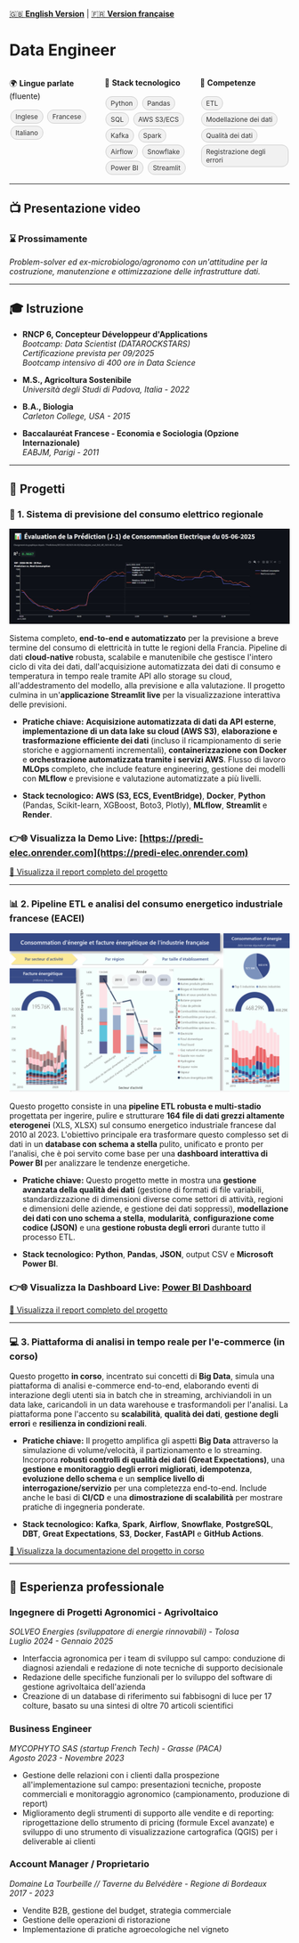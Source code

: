 [🇬🇧 **English Version**](../README.md) | [🇫🇷 **Version française**](./README_FR.md)

# Data Engineer

<div style="display: flex; justify-content: space-between; flex-wrap: wrap;">
  <div style="flex: 1; min-width: 120px; margin-right: 10px;">
    <p>🌍 <strong>Lingue parlate</strong> (fluente)</p>
    <div class="tags">
      <span class="tag">Inglese</span>
      <span class="tag">Francese</span>
      <span class="tag">Italiano</span>
    </div>
  </div>
  <div style="flex: 1; min-width: 120px; margin-right: 10px;">
    <p>🧱 <strong>Stack tecnologico</strong></p>
    <div class="tags">
      <span class="tag">Python</span>
      <span class="tag">Pandas</span>
      <span class="tag">SQL</span>
      <span class="tag">AWS S3/ECS</span>
      <span class="tag">Kafka</span>
      <span class="tag">Spark</span>
      <span class="tag">Airflow</span>
      <span class="tag">Snowflake</span>
      <span class="tag">Power BI</span>
      <span class="tag">Streamlit</span>
    </div>
  </div>
  <div style="flex: 1; min-width: 120px;">
    <p>🎯 <strong>Competenze</strong></p>
    <div class="tags">
      <span class="tag">ETL</span>
      <span class="tag">Modellazione dei dati</span>
      <span class="tag">Qualità dei dati</span>
      <span class="tag">Registrazione degli errori</span>
    </div>
  </div>
</div>

<style>
  .tags {
    margin-top: 8px;
  }
  .tag {
    display: inline-block;
    background-color: #f1f1f1;
    color: #333;
    padding: 4px 8px;
    margin: 2px;
    font-size: 0.85em;
    border-radius: 12px;
    border: 1px solid #ccc;
  }
</style>

<p></p>

---

## 📺 Presentazione video

### ⌛ Prossimamente

_Problem-solver ed ex-microbiologo/agronomo con un'attitudine per la costruzione, manutenzione e ottimizzazione delle infrastrutture dati._

---

## 🎓 Istruzione

* **RNCP 6, Concepteur Développeur d'Applications**  
  *Bootcamp: Data Scientist (DATAROCKSTARS)*  
  *Certificazione prevista per 09/2025*  
  *Bootcamp intensivo di 400 ore in Data Science*

* **M.S., Agricoltura Sostenibile**  
  *Università degli Studi di Padova, Italia - 2022*

* **B.A., Biologia**  
  *Carleton College, USA - 2015*

* **Baccalauréat Francese - Economia e Sociologia (Opzione Internazionale)**  
  *EABJM, Parigi - 2011*

---

## 📌 Progetti

### **🔮 1. Sistema di previsione del consumo elettrico regionale**

![Prediction screenshot](./assets/evaluation.jpeg)

Sistema completo, **end-to-end e automatizzato** per la previsione a breve termine del consumo di elettricità in tutte le regioni della Francia. Pipeline di dati **cloud-native** robusta, scalabile e manutenibile che gestisce l'intero ciclo di vita dei dati, dall'acquisizione automatizzata dei dati di consumo e temperatura in tempo reale tramite API allo storage su cloud, all'addestramento del modello, alla previsione e alla valutazione. Il progetto culmina in un'**applicazione Streamlit live** per la visualizzazione interattiva delle previsioni.

* **Pratiche chiave:** **Acquisizione automatizzata di dati da API esterne**, **implementazione di un data lake su cloud (AWS S3)**, **elaborazione e trasformazione efficiente dei dati** (incluso il ricampionamento di serie storiche e aggiornamenti incrementali), **containerizzazione con Docker** e **orchestrazione automatizzata tramite i servizi AWS**. Flusso di lavoro **MLOps** completo, che include feature engineering, gestione dei modelli con **MLflow** e previsione e valutazione automatizzate a più livelli.

* **Stack tecnologico:** **AWS (S3, ECS, EventBridge)**, **Docker**, **Python** (Pandas, Scikit-learn, XGBoost, Boto3, Plotly), **MLflow**, **Streamlit** e **Render**.

### 👉🌐 Visualizza la **Demo Live**: [https://predi-elec.onrender.com](https://predi-elec.onrender.com)

[📁 Visualizza il report completo del progetto](./pages/project_1.md)

---

### **📊 2. Pipeline ETL e analisi del consumo energetico industriale francese (EACEI)**

![Dashboard screenshot](./assets/eacei.png)

Questo progetto consiste in una **pipeline ETL robusta e multi-stadio** progettata per ingerire, pulire e strutturare **164 file di dati grezzi altamente eterogenei** (XLS, XLSX) sul consumo energetico industriale francese dal 2010 al 2023. L'obiettivo principale era trasformare questo complesso set di dati in un **database con schema a stella** pulito, unificato e pronto per l'analisi, che è poi servito come base per una **dashboard interattiva di Power BI** per analizzare le tendenze energetiche.

* **Pratiche chiave:** Questo progetto mette in mostra una **gestione avanzata della qualità dei dati** (gestione di formati di file variabili, standardizzazione di dimensioni diverse come settori di attività, regioni e dimensioni delle aziende, e gestione dei dati soppressi), **modellazione dei dati con uno schema a stella**, **modularità**, **configurazione come codice (JSON)** e una **gestione robusta degli errori** durante tutto il processo ETL.

* **Stack tecnologico:** **Python**, **Pandas**, **JSON**, output CSV e **Microsoft Power BI**.

### 👉🌐 Visualizza la **Dashboard Live**: [Power BI Dashboard](https://app.powerbi.com/view?r=eyJrIjoiZTE4YjVhMjctZjFmZS00YjRjLThlOTctNDAyOGI0ZTNiNGNiIiwidCI6ImJlOTNmMTc4LTA5NjQtNDcwOS1hMDZjLTY4ZThhZjBhODM1NSJ9&pageName=f779d68dcac6fc795d20)

[📁 Visualizza il report completo del progetto](./pages/project_2.md)

---

### **💻 3. Piattaforma di analisi in tempo reale per l'e-commerce (in corso)**

Questo progetto **in corso**, incentrato sui concetti di **Big Data**, simula una piattaforma di analisi e-commerce end-to-end, elaborando eventi di interazione degli utenti sia in batch che in streaming, archiviandoli in un data lake, caricandoli in un data warehouse e trasformandoli per l'analisi. La piattaforma pone l'accento su **scalabilità**, **qualità dei dati**, **gestione degli errori** e **resilienza in condizioni reali**.

* **Pratiche chiave:** Il progetto amplifica gli aspetti **Big Data** attraverso la simulazione di volume/velocità, il partizionamento e lo streaming. Incorpora **robusti controlli di qualità dei dati (Great Expectations)**, una **gestione e monitoraggio degli errori migliorati**, **idempotenza**, **evoluzione dello schema** e un **semplice livello di interrogazione/servizio** per una completezza end-to-end. Include anche le basi di **CI/CD** e una **dimostrazione di scalabilità** per mostrare pratiche di ingegneria ponderate.

* **Stack tecnologico:** **Kafka**, **Spark**, **Airflow**, **Snowflake**, **PostgreSQL**, **DBT**, **Great Expectations**, **S3**, **Docker**, **FastAPI** e **GitHub Actions**.

[📁 Visualizza la documentazione del progetto in corso](./pages/project_3.md)

---

## 🧰 Esperienza professionale

### **Ingegnere di Progetti Agronomici - Agrivoltaico**

*SOLVEO Energies (sviluppatore di energie rinnovabili) - Tolosa*  
*Luglio 2024 - Gennaio 2025*

- Interfaccia agronomica per i team di sviluppo sul campo: conduzione di diagnosi aziendali e redazione di note tecniche di supporto decisionale
- Redazione delle specifiche funzionali per lo sviluppo del software di gestione agrivoltaica dell'azienda
- Creazione di un database di riferimento sui fabbisogni di luce per 17 colture, basato su una sintesi di oltre 70 articoli scientifici

### **Business Engineer**

*MYCOPHYTO SAS (startup French Tech) - Grasse (PACA)*  
*Agosto 2023 - Novembre 2023*

- Gestione delle relazioni con i clienti dalla prospezione all'implementazione sul campo: presentazioni tecniche, proposte commerciali e monitoraggio agronomico (campionamento, produzione di report)
- Miglioramento degli strumenti di supporto alle vendite e di reporting: riprogettazione dello strumento di pricing (formule Excel avanzate) e sviluppo di uno strumento di visualizzazione cartografica (QGIS) per i deliverable ai clienti

### **Account Manager / Proprietario**

*Domaine La Tourbeille // Taverne du Belvédère - Regione di Bordeaux*  
*2017 - 2023*

- Vendite B2B, gestione del budget, strategia commerciale
- Gestione delle operazioni di ristorazione
- Implementazione di pratiche agroecologiche nel vigneto
